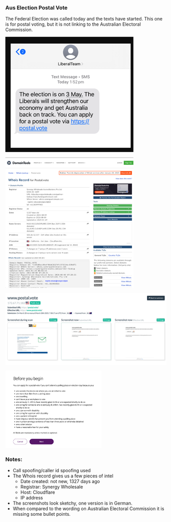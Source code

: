 ### Aus Election Postal Vote

The Federal Election was called today and the texts have started. This one is for postal voting, but it is not linking to the Australian Electoral Commission.

<img
src="https://github.com/thequietlife/phishing-analysis/blob/6a1a184f7fcdd0b6c015c5e3e79412c89ee1945a/images/Liberal%20Party_Federal%20Election.png"
alt="SMS supposedly from Aus Liberal Party" width="400"/>

<img
src="https://github.com/thequietlife/phishing-analysis/blob/81383230ffcc053c5d68eb56e1dc965429c8ce7c/images/whois%20postal_vote.png"
alt="whois record for postal.vote" width="400"/>

<img
src="https://github.com/thequietlife/phishing-analysis/blob/81383230ffcc053c5d68eb56e1dc965429c8ce7c/images/screenshots%20postal_vote.png"
alt="screenshots of postal[.]vote" width="800"/>

<img
src="https://github.com/thequietlife/phishing-analysis/blob/6b3d5281a57d3109804671d78490ec9cb73979a5/images/aec%20postal%20vote.png"
alt="postal voting criteria Australian Electoral Commission." width="300"/>


### Notes:

* Call spoofing/caller id spoofing used
* The Whois record gives us a few pieces of intel
  - Date created: not new, 1327 days ago
  - Registrar: Synergy Wholesale
  - Host: Cloudflare
  - IP address
* The screenshots look sketchy, one version is in German.
* When compared to the wording on Australian Electoral Commission it is missing some bullet points.

